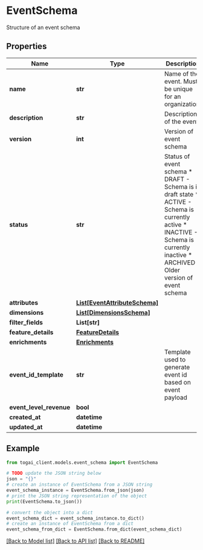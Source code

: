 # EventSchema

Structure of an event schema

## Properties

Name | Type | Description | Notes
------------ | ------------- | ------------- | -------------
**name** | **str** | Name of the event. Must be unique for an organization. | 
**description** | **str** | Description of the event | [optional] 
**version** | **int** | Version of event schema | 
**status** | **str** | Status of event schema * DRAFT - Schema is in draft state  * ACTIVE - Schema is currently active  * INACTIVE - Schema is currently inactive * ARCHIVED - Older version of event schema  | [optional] 
**attributes** | [**List[EventAttributeSchema]**](EventAttributeSchema.md) |  | [optional] 
**dimensions** | [**List[DimensionsSchema]**](DimensionsSchema.md) |  | [optional] 
**filter_fields** | **List[str]** |  | [optional] 
**feature_details** | [**FeatureDetails**](FeatureDetails.md) |  | [optional] 
**enrichments** | [**Enrichments**](Enrichments.md) |  | [optional] 
**event_id_template** | **str** | Template used to generate event id based on event payload | [optional] 
**event_level_revenue** | **bool** |  | [optional] 
**created_at** | **datetime** |  | [optional] 
**updated_at** | **datetime** |  | [optional] 

## Example

```python
from togai_client.models.event_schema import EventSchema

# TODO update the JSON string below
json = "{}"
# create an instance of EventSchema from a JSON string
event_schema_instance = EventSchema.from_json(json)
# print the JSON string representation of the object
print(EventSchema.to_json())

# convert the object into a dict
event_schema_dict = event_schema_instance.to_dict()
# create an instance of EventSchema from a dict
event_schema_from_dict = EventSchema.from_dict(event_schema_dict)
```
[[Back to Model list]](../README.md#documentation-for-models) [[Back to API list]](../README.md#documentation-for-api-endpoints) [[Back to README]](../README.md)


